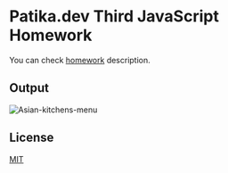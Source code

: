 # Patika.dev Third JavaScript Homework
You can check [homework](https://app.patika.dev/moduller/javascript/odev3) description.

## Output
![Asian-kitchens-menu](https://github.com/rahmancaylak/Kodluyoruz-Frontend/blob/master/Javascript/odev3/asian-kitchens-menu.GIF?raw=true)

## License
[MIT](https://github.com/rahmancaylak/kodluyoruzilkrepo/blob/main/LICENSE)
